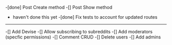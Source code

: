 -[done] Post Create method
-[] Post Show method
  - haven't done this yet
-[done] Fix tests to account for updated routes
------
-[] Add Devise
-[] Allow subscribing to subreddits
-[] Add moderators (specfic permissions)
-[] Comment CRUD
-[] Delete users
-[] Add admins
